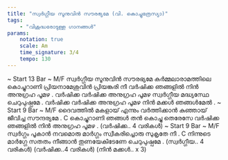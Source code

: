 ```yaml
---
title: "സ്വർഗ്ഗീയ സൂനുവിൻ സൗരഭ്യമേ (വി. കൊച്ചുത്രേസ്യാ)"
tags:
    - "വിശുദ്ധരോടുള്ള ഗാനങ്ങൾ"
params:
    notation: true
    scale: Am
    time_signature: 3/4
    tempo: 130
---
```


~ Start 13 Bar ~
M/F
സ്വർഗ്ഗീയ സൂനുവിൻ സൗരഭ്യമേ
കർമ്മലാരാമത്തിലെ കൊച്ചുറാണി
പ്രിയനാമേശുവിൻ പ്രിയങ്കരി നീ
വർഷിക്ക ഞങ്ങളിൽ നിൻ അനുഗ്രഹ പൂമഴ
.
വർഷിക്ക വർഷിക്ക അനുഗ്രഹ പൂമഴ
സ്വർഗ്ഗീയ മദ്ധ്യസ്ഥേ ചെറുപുഷ്പമേ
.
വർഷിക്ക വർഷിക്ക അനുഗ്രഹ പൂമഴ
നിൻ മക്കൾ ഞങ്ങൾമേൽ
.
~ Start 9 Bar ~
M/F
ദൈവത്തിൽ മകളായ് എന്നും വർത്തിക്കാൻ
കുഞ്ഞായ് ജീവിച്ച സൗന്ദര്യമേ
.
C
കൊച്ചുറാണി ഞങ്ങൾ തൻ കൊച്ചു തെരേസേ
വർഷിക്ക ഞങ്ങളിൽ നിൻ അനുഗ്രഹ പൂമഴ
.
(വർഷിക്ക.. 4 വരികൾ)
~ Start 9 Bar ~
M/F
സ്വർഗ്ഗം പൂകാൻ നവമൊരു മാർഗ്ഗം
സ്വീകരിച്ചൊരു സുകൃതേ നീ
.
C
നിന്നുടെ മാർഗ്ഗേ സതതം നീങ്ങാൻ
തുണയേകിടേണേ ചെറുപുഷ്പമേ
.
(സ്വർഗ്ഗീയ.. 4 വരികൾ)
(വർഷിക്ക..4 വരികൾ)
(നിൻ മക്കൾ.. x 3)

